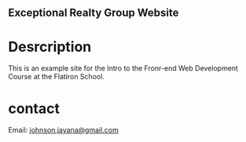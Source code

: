 Exceptional Realty Group Website 
--- 

# Desrcription 

This is an example site for the Intro to the Fronr-end Web Development Course at the Flatiron School. 

# contact 

Email: johnson.jayana@gmail.com